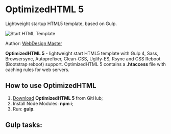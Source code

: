 <h1>OptimizedHTML 5</h1>
<p>Lightweight startup HTML5 template, based on Gulp.</p>

<p>
	<img src="https://raw.githubusercontent.com/agragregra/oh5/master/app/img/_src/preview.jpg" alt="Start HTML Template">
</p>

<p>Author: <a href="https://webdesign-master.ru" target="_blank">WebDesign Master</a></p>

<p><strong>OptimizedHTML 5</strong> - lightweight start HTML5 template with Gulp 4, Sass, Browsersync, Autoprefixer, Clean-CSS, Uglify-ES, Rsync and CSS Reboot (Bootstrap reboot) support. OptimizedHTML 5 contains a <strong>.htaccess</strong> file with caching rules for web servers.</p>

<h2>How to use OptimizedHTML</h2>

<ol>
	<li><a href="https://github.com/agragregra/OptimizedHTML-5/archive/master.zip">Download</a> <strong>OptimizedHTML 5</strong> from GitHub;</li>
	<li>Install Node Modules: <strong>npm i</strong>;</li>
	<li>Run: <strong>gulp</strong>.</li>
</ol>

<h2>Gulp tasks:</h2>

